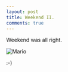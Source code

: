 ```yaml
---
layout: post
title: Weekend II.
comments: true
---
```


Weekend was all right.

<!--more-->

![Mario](http://federicomaffei.github.io/public/images/balo.jpg)

 :-)